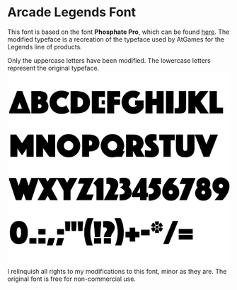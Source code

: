 # Arcade Legends Font
This font is based on the font **Phosphate Pro**, which can be found [here](https://www.dfonts.org/fonts/phosphate-pro-full-family/). The modified typeface is a recreation of the typeface used by AtGames for the Legends line of products.

Only the uppercase letters have been modified. The lowercase letters represent the original typeface.
![Font Sample](LegendsArcade-sample.png)
I relinquish all rights to my modifications to this font, minor as they are. The original font is free for non-commercial use.
